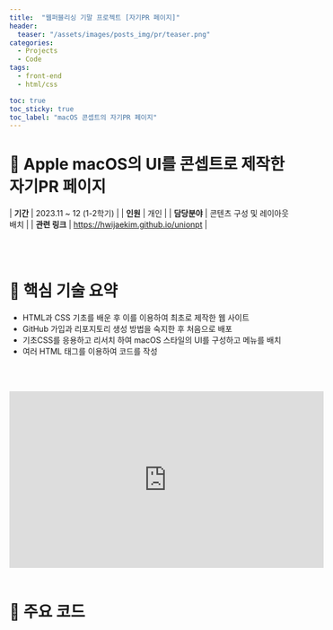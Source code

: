 ```yaml
---
title:  "웹퍼블리싱 기말 프로젝트 [자기PR 페이지]"
header:
  teaser: "/assets/images/posts_img/pr/teaser.png"
categories:
  - Projects
  - Code
tags:
  - front-end
  - html/css

toc: true
toc_sticky: true
toc_label: "macOS 콘셉트의 자기PR 페이지"
---
```

# 📝 Apple macOS의 UI를 콘셉트로 제작한 자기PR 페이지

| **기간**    | 2023.11 ~ 12  (1-2학기)                                                                                      |
| **인원**    | 개인                                                                                         |
| **담당분야**  | 콘텐츠 구성 및 레이아웃 배치                                 |
| **관련 링크** | <a href="https://hwijaekim.github.io/unionpt" target="_blank">https://hwijaekim.github.io/unionpt</a> |

   <br><br>

# 🔑 핵심 기술 요약
- HTML과 CSS 기초를 배운 후 이를 이용하여 최초로 제작한 웹 사이트
- GitHub 가입과 리포지토리 생성 방법을 숙지한 후 처음으로 배포
- 기초CSS를 응용하고 리서치 하여 macOS 스타일의 UI를 구성하고 메뉴를 배치
- 여러 HTML 태그를 이용하여 코드를 작성

<br><br>
<iframe width="560" height="315" src="https://www.youtube-nocookie.com/embed/IIg2BRouWUc?si=Y_ywyBKQOWNxdV0o" title="YouTube video player" frameborder="0" allow="accelerometer; autoplay; clipboard-write; encrypted-media; gyroscope; picture-in-picture; web-share" referrerpolicy="strict-origin-when-cross-origin" allowfullscreen></iframe>
<br><br>

# 📌 주요 코드